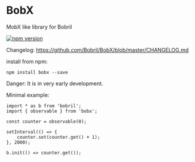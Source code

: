 # BobX

MobX like library for Bobril

[![npm version](https://badge.fury.io/js/bobx.svg)](https://badge.fury.io/js/bobx)

Changelog: https://github.com/Bobril/BobX/blob/master/CHANGELOG.md

install from npm:

	npm install bobx --save

Danger: It is in very early development.

Minimal example:

	import * as b from 'bobril';
	import { observable } from 'bobx';

	const counter = observable(0);

	setInterval(() => {
		counter.set(counter.get() + 1);
	}, 2000);

	b.init(() => counter.get());
